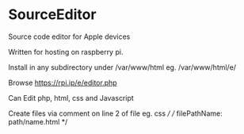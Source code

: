 # SourceEditor
Source code editor for Apple devices

Written for hosting on raspberry pi.

Install in any subdirectory under
/var/www/html
eg.
/var/www/html/e/

Browse
https://rpi.ip/e/editor.php

Can Edit php, html, css and Javascript 

Create files 
via comment on line 2 of file
eg.
 css */
/* filePathName: path/name.html */

